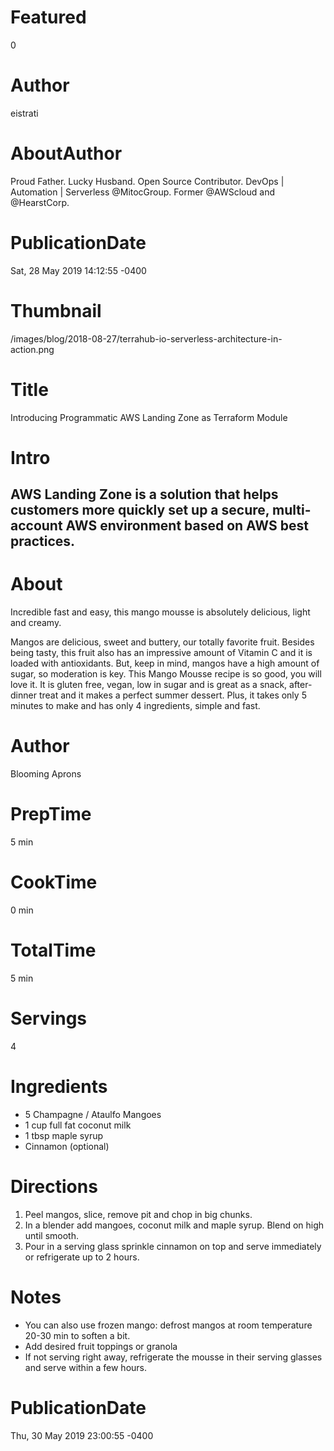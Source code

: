 # Featured
0

# Author
eistrati

# AboutAuthor
Proud Father. Lucky Husband. Open Source Contributor. DevOps | Automation | Serverless @MitocGroup. Former @AWScloud and @HearstCorp. 

# PublicationDate
Sat, 28 May 2019 14:12:55 -0400

# Thumbnail
/images/blog/2018-08-27/terrahub-io-serverless-architecture-in-action.png

# Title
Introducing Programmatic AWS Landing Zone as Terraform Module

# Intro
AWS Landing Zone is a solution that helps customers more quickly set up a secure, multi-account AWS environment based on AWS best practices.
---
# About
Incredible fast and easy, this mango mousse is absolutely delicious, light and creamy.

Mangos are delicious, sweet and buttery, our totally favorite fruit. Besides being tasty, this fruit also has an impressive amount of 
Vitamin C and it is loaded with antioxidants. But, keep in mind, mangos have a high amount of sugar, so moderation is key.
This Mango Mousse recipe is so good, you will love it. It is gluten free, vegan, low in sugar and is great as a snack, after-dinner 
treat and it makes a perfect summer dessert. Plus, it takes only 5 minutes to make and has only 4 ingredients, simple and fast. 

# Author
Blooming Aprons

# PrepTime
5 min

# CookTime
0 min

# TotalTime
5 min

# Servings
4

# Ingredients
- 5 Champagne / Ataulfo Mangoes
- 1 cup full fat coconut milk
- 1 tbsp maple syrup
- Cinnamon (optional)

# Directions
1. Peel mangos, slice, remove pit and chop in big chunks.
2. In a blender add mangoes, coconut milk and maple syrup. Blend on high until smooth.
3. Pour in a serving glass sprinkle cinnamon on top and serve immediately or refrigerate up to 2 hours. 

# Notes
- You can also use frozen mango: defrost mangos at room temperature 20-30 min to soften a bit.
- Add desired fruit toppings or granola
- If not serving right away, refrigerate the mousse in their serving glasses and serve within a few hours. 

# PublicationDate
Thu, 30 May 2019 23:00:55 -0400
